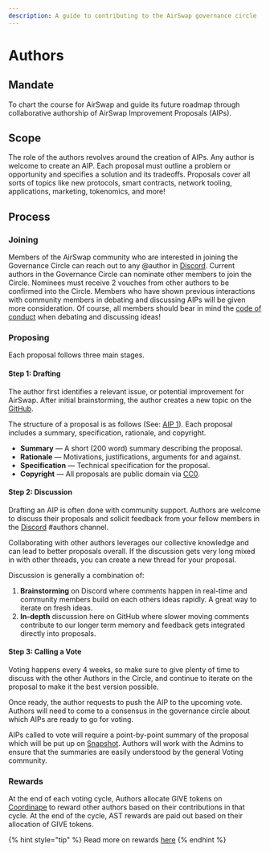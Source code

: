 ```yaml
---
description: A guide to contributing to the AirSwap governance circle
---
```


# Authors

## Mandate

To chart the course for AirSwap and guide its future roadmap through collaborative authorship of AirSwap Improvement Proposals \(AIPs\).

## Scope

The role of the authors revolves around the creation of AIPs. Any author is welcome to create an AIP. Each proposal must outline a problem or opportunity and specifies a solution and its tradeoffs. Proposals cover all sorts of topics like new protocols, smart contracts, network tooling, applications, marketing, tokenomics, and more!

## Process

### Joining

Members of the AirSwap community who are interested in joining the Governance Circle can reach out to any @author in [Discord](https://chat.airswap.io). Current authors in the Governance Circle can nominate other members to join the Circle. Nominees must receive 2 vouches from other authors to be confirmed into the Circle. Members who have shown previous interactions with community members in debating and discussing AIPs will be given more consideration. Of course, all members should bear in mind the [code of conduct](../../code-of-conduct.md) when debating and discussing ideas! 

### Proposing
Each proposal follows three main stages.

#### Step 1: Drafting

The author first identifies a relevant issue, or potential improvement for AirSwap. After initial brainstorming, the author creates a new topic on the [GitHub](https://github.com/airswap/airswap-aips/issues). 

The structure of a proposal is as follows \(See: [AIP 1](https://github.com/airswap/airswap-aips/issues/1/31)\). Each proposal includes a summary, specification, rationale, and copyright.

* **Summary** — A short \(200 word\) summary describing the proposal.
* **Rationale** — Motivations, justifications, arguments for and against.
* **Specification** — Technical specification for the proposal.
* **Copyright** — All proposals are public domain via [CC0](https://creativecommons.org/publicdomain/zero/1.0/).

#### Step 2: Discussion

Drafting an AIP is often done with community support. Authors are welcome to discuss their proposals and solicit feedback from your fellow members in the [Discord](https://chat.airswap.io/) \#authors channel. 

Collaborating with other authors leverages our collective knowledge and can lead to better proposals overall. If the discussion gets very long mixed in with other threads, you can create a new thread for your proposal.

Discussion is generally a combination of:

1. **Brainstorming** on Discord where comments happen in real-time and community members build on each others ideas rapidly. A great way to iterate on fresh ideas.
2. **In-depth** discussion here on GitHub where slower moving comments contribute to our longer term memory and feedback gets integrated directly into proposals.

#### Step 3: Calling a Vote

Voting happens every 4 weeks, so make sure to give plenty of time to discuss with the other Authors in the Circle, and continue to iterate on the proposal to make it the best version possible. 

Once ready, the author requests to push the AIP to the upcoming vote. Authors will need to come to a consensus in the governance circle about which AIPs are ready to go for voting.

AIPs called to vote will require a point-by-point summary of the proposal which will be put up on [Snapshot](https://snapshot.org/#/vote.airswap.eth/). Authors will work with the Admins to ensure that the summaries are easily understood by the general Voting community.

### Rewards

At the end of each voting cycle, Authors allocate GIVE tokens on [Coordinape](https://coordinape.com/) to reward other authors based on their contributions in that cycle. At the end of the cycle, AST rewards are paid out based on their allocation of GIVE tokens.

{% hint style="tip" %}
Read more on rewards [here](rewards.md)
{% endhint %}

